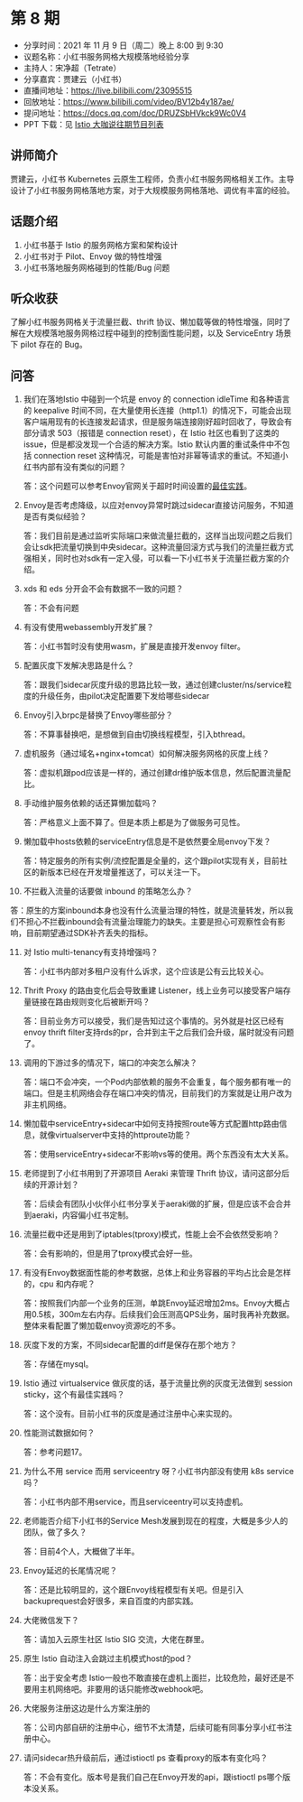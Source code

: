 # 第 8 期

- 分享时间：2021 年 11 月 9 日（周二）晚上 8:00  到 9:30
- 议题名称：小红书服务网格大规模落地经验分享
- 主持人：宋净超（Tetrate）
- 分享嘉宾：贾建云（小红书）
- 直播间地址：<https://live.bilibili.com/23095515>
- 回放地址：<https://www.bilibili.com/video/BV12b4y187ae/>
- 提问地址：<https://docs.qq.com/doc/DRUZSbHVkck9Wc0V4>
- PPT 下载：见 [Istio 大咖说往期节目列表](https://github.com/tetratelabs/istio-weekly)

## 讲师简介

贾建云，小红书 Kubernetes 云原生工程师，负责小红书服务网格相关工作。主导设计了小红书服务网格落地方案，对于大规模服务网格落地、调优有丰富的经验。

## 话题介绍

1. 小红书基于 Istio 的服务网格方案和架构设计
2. 小红书对于 Pilot、Envoy 做的特性增强
3. 小红书落地服务网格碰到的性能/Bug 问题

## 听众收获

了解小红书服务网格关于流量拦截、thrift 协议、懒加载等做的特性增强，同时了解在大规模落地服务网格过程中碰到的控制面性能问题，以及 ServiceEntry 场景下 pilot 存在的 Bug。

## 问答

1. 我们在落地Istio 中碰到一个坑是 envoy 的 connection idleTime 和各种语言的 keepalive 时间不同，在大量使用长连接（http1.1）的情况下，可能会出现客户端用现有的长连接发起请求，但是服务端连接刚好超时回收了，导致会有部分请求 503（报错是 connection reset），在 Istio 社区也看到了这类的 issue，但是都没发现一个合适的解决方案。Istio 默认内置的重试条件中不包括 connection reset 这种情况，可能是害怕对非幂等请求的重试。不知道小红书内部有没有类似的问题？

   答：这个问题可以参考Envoy官网关于超时时间设置的[最佳实践](https://www.envoyproxy.io/docs/envoy/v1.17.1/faq/configuration/timeouts)。
   
2. Envoy是否考虑降级，以应对envoy异常时跳过sidecar直接访问服务，不知道是否有类似经验？

	答：我们目前是通过监听实际端口来做流量拦截的，这样当出现问题之后我们会让sdk把流量切换到中央sidecar。这种流量回滚方式与我们的流量拦截方式强相关，同时也对sdk有一定入侵，可以看一下小红书关于流量拦截方案的介绍。

3. xds 和 eds 分开会不会有数据不一致的问题？

   答：不会有问题

4. 有没有使用webassembly开发扩展？

   答：小红书暂时没有使用wasm，扩展是直接开发envoy filter。

5. 配置灰度下发解决思路是什么？

   答：跟我们sidecar灰度升级的思路比较一致，通过创建cluster/ns/service粒度的升级任务，由pilot决定配置要下发给哪些sidecar

6. Envoy引入brpc是替换了Envoy哪些部分？

   答：不算事替换吧，是想做到自由切换线程模型，引入bthread。

7. 虚机服务（通过域名+nginx+tomcat）如何解决服务网格的灰度上线？

   答：虚拟机跟pod应该是一样的，通过创建dr维护版本信息，然后配置流量配比。

8. 手动维护服务依赖的话还算懒加载吗？

   答：严格意义上面不算了。但是本质上都是为了做服务可见性。

9. 懒加载中hosts依赖的serviceEntry信息是不是依然要全局envoy下发？

   答：特定服务的所有实例/流控配置是全量的，这个跟pilot实现有关，目前社区的新版本已经在开发增量推送了，可以关注一下。

10. 不拦截入流量的话要做 inbound 的策略怎么办？

   答：原生的方案inbound本身也没有什么流量治理的特性，就是流量转发，所以我们不担心不拦截inbound会有流量治理能力的缺失。主要是担心可观察性会有影响，目前期望通过SDK补齐丢失的指标。

11. 对 Istio multi-tenancy有支持增强吗？

    答：小红书内部对多租户没有什么诉求，这个应该是公有云比较关心。

12. Thrift Proxy 的路由变化后会导致重建 Listener，线上业务可以接受客户端存量链接在路由规则变化后被断开吗？

    答：目前业务方可以接受，我们是告知过这个事情的。另外就是社区已经有envoy thrift filter支持rds的pr，合并到主干之后我们会升级，届时就没有问题了。

13. 调用的下游过多的情况下，端口的冲突怎么解决？ 

    答：端口不会冲突，一个Pod内部依赖的服务不会重复，每个服务都有唯一的端口。但是主机网络会存在端口冲突的情况，目前我们的方案就是让用户改为非主机网络。

14. 懒加载中serviceEntry+sidecar中如何支持按照route等方式配置http路由信息，就像virtualserver中支持的httproute功能？

    答：使用serviceEntry+sidecar不影响vs等的使用。两个东西没有太大关系。

15. 老师提到了小红书用到了开源项目 Aeraki 来管理 Thrift 协议，请问这部分后续的开源计划？

    答：后续会有团队小伙伴小红书分享关于aeraki做的扩展，但是应该不会合并到aeraki，内容偏小红书定制。

16. 流量拦截中还是用到了iptables(tproxy)模式，性能上会不会依然受影响？

    答：会有影响的，但是用了tproxy模式会好一些。

17. 有没有Envoy数据面性能的参考数据，总体上和业务容器的平均占比会是怎样的，cpu 和内存呢？

    答：按照我们内部一个业务的压测，单跳Envoy延迟增加2ms。Envoy大概占用0.5核，300m左右内存。后续我们会压测高QPS业务，届时我再补充数据。整体来看配置了懒加载envoy资源吃的不多。

18. 灰度下发的方案，不同sidecar配置的diff是保存在那个地方？ 

    答：存储在mysql。

19. Istio 通过 virtualservice 做灰度的话，基于流量比例的灰度无法做到 session sticky，这个有最佳实践吗？

    答：这个没有。目前小红书的灰度是通过注册中心来实现的。

20. 性能测试数据如何？

    答：参考问题17。

21. 为什么不用 service 而用 serviceentry 呀？小红书内部没有使用 k8s service 吗？

    答：小红书内部不用service，而且serviceentry可以支持虚机。

22. 老师能否介绍下小红书的Service Mesh发展到现在的程度，大概是多少人的团队，做了多久？

    答：目前4个人，大概做了半年。

23. Envoy延迟的长尾情况呢？

    答：还是比较明显的，这个跟Envoy线程模型有关吧。但是引入backuprequest会好很多，来自百度的内部实践。

24. 大佬微信发下？

    答：请加入云原生社区 Istio SIG 交流，大佬在群里。

25. 原生 Istio 自动注入会跳过主机模式host的pod？

    答：出于安全考虑 Istio一般也不敢直接在虚机上面拦，比较危险，最好还是不要用主机网络吧。非要用的话只能修改webhook吧。

26. 大佬服务注册这边是什么方案注册的

    答：公司内部自研的注册中心，细节不太清楚，后续可能有同事分享小红书注册中心。

27. 请问sidecar热升级前后，通过istioctl ps 查看proxy的版本有变化吗？

    答：不会有变化。版本号是我们自己在Envoy开发的api，跟istioctl ps哪个版本没关系。
